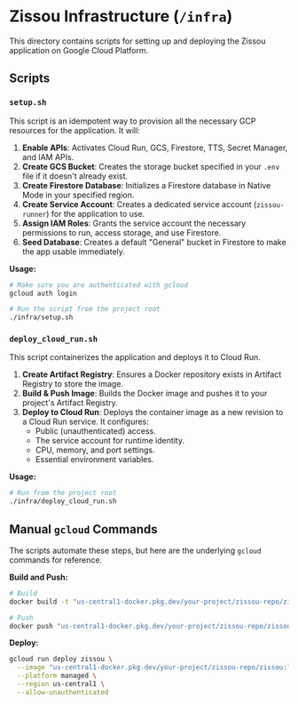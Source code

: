 # Zissou Infrastructure (`/infra`)

This directory contains scripts for setting up and deploying the Zissou application on Google Cloud Platform.

## Scripts

### `setup.sh`

This script is an idempotent way to provision all the necessary GCP resources for the application. It will:

1.  **Enable APIs**: Activates Cloud Run, GCS, Firestore, TTS, Secret Manager, and IAM APIs.
2.  **Create GCS Bucket**: Creates the storage bucket specified in your `.env` file if it doesn't already exist.
3.  **Create Firestore Database**: Initializes a Firestore database in Native Mode in your specified region.
4.  **Create Service Account**: Creates a dedicated service account (`zissou-runner`) for the application to use.
5.  **Assign IAM Roles**: Grants the service account the necessary permissions to run, access storage, and use Firestore.
6.  **Seed Database**: Creates a default "General" bucket in Firestore to make the app usable immediately.

**Usage:**

```bash
# Make sure you are authenticated with gcloud
gcloud auth login

# Run the script from the project root
./infra/setup.sh
```

### `deploy_cloud_run.sh`

This script containerizes the application and deploys it to Cloud Run.

1.  **Create Artifact Registry**: Ensures a Docker repository exists in Artifact Registry to store the image.
2.  **Build & Push Image**: Builds the Docker image and pushes it to your project's Artifact Registry.
3.  **Deploy to Cloud Run**: Deploys the container image as a new revision to a Cloud Run service. It configures:
    - Public (unauthenticated) access.
    - The service account for runtime identity.
    - CPU, memory, and port settings.
    - Essential environment variables.

**Usage:**

```bash
# Run from the project root
./infra/deploy_cloud_run.sh
```

## Manual `gcloud` Commands

The scripts automate these steps, but here are the underlying `gcloud` commands for reference.

**Build and Push:**
```bash
# Build
docker build -t "us-central1-docker.pkg.dev/your-project/zissou-repo/zissou:latest" ..

# Push
docker push "us-central1-docker.pkg.dev/your-project/zissou-repo/zissou:latest"
```

**Deploy:**

```bash
gcloud run deploy zissou \
  --image "us-central1-docker.pkg.dev/your-project/zissou-repo/zissou:latest" \
  --platform managed \
  --region us-central1 \
  --allow-unauthenticated
```
